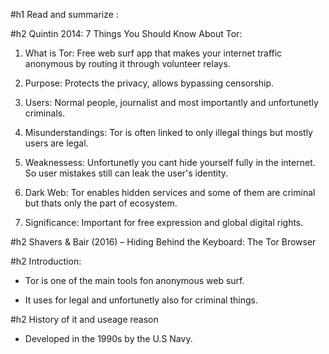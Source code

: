 #h1 Read and summarize :

#h2 Quintin 2014: 7 Things You Should Know About Tor:

1. What is Tor: Free web surf app that makes your internet traffic anonymous by routing it through volunteer relays.

2. Purpose: Protects the privacy, allows bypassing censorship.

3. Users: Normal people, journalist and most importantly and unfortunetly criminals.

4. Misunderstandings: Tor is often linked to only illegal things but mostly users are legal.

5. Weaknessess: Unfortunetly you cant hide yourself fully in the internet. So user mistakes still can leak the user's identity.

6. Dark Web: Tor enables hidden services and some of them are criminal but thats only the part of ecosystem.

7. Significance: Important for free expression and global digital rights.

#h2 Shavers & Bair (2016) – Hiding Behind the Keyboard: The Tor Browser

#h2 Introduction:

- Tor is one of the main tools fon anonymous web surf.

- It uses for legal and unfortunetly also for criminal things.

#h2 History of it and useage reason

- Developed in the 1990s by the U.S Navy.
